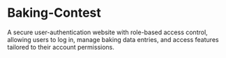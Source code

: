 # Baking-Contest
A secure user-authentication website with role-based access control, allowing users to log in, manage baking data entries, and access features tailored to their account permissions.
